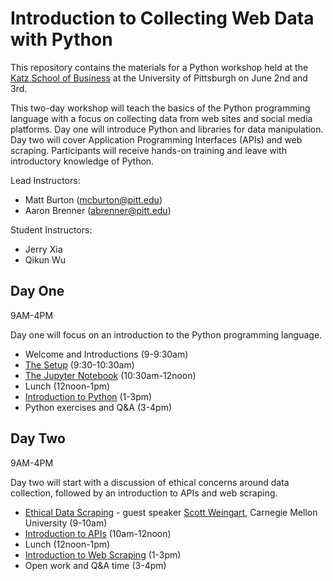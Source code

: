 # Introduction to Collecting Web Data with Python


This repository contains the materials for a Python workshop held at the [Katz School of Business](http://www.business.pitt.edu/katz/) at the University of Pittsburgh on June 2nd and 3rd.

This two-day workshop will teach the basics of the Python programming language with a focus on collecting data from web sites and social media platforms. Day one will introduce Python and libraries for data manipulation. Day two will cover Application Programming Interfaces (APIs) and web scraping. Participants will receive hands-on training and leave with introductory knowledge of Python.


Lead Instructors:

- Matt Burton (mcburton@pitt.edu)
- Aaron Brenner (abrenner@pitt.edu)

Student Instructors:

- Jerry Xia
- Qikun Wu



## Day One

9AM-4PM

Day one will focus on an introduction to the Python programming language.

* Welcome and Introductions (9-9:30am)
* [The Setup](the-setup/the-setup.ipynb) (9:30-10:30am)
* [The Jupyter Notebook](jupyter-notebooks/) (10:30am-12noon)
* Lunch (12noon-1pm)
* [Introduction to Python](intro-to-python/) (1-3pm)
* Python exercises and Q&A  (3-4pm)


## Day Two

9AM-4PM

Day two will start with a discussion of ethical concerns around data collection, followed by an introduction to APIs and web scraping.

* [Ethical Data Scraping](https://docs.google.com/presentation/d/1aPnLE-7e1fTrXQEZofdmBpzGQee7ZexaoIkaMn4eGzI/edit#slide=id.g134e22f63f_0_45) - guest speaker [Scott Weingart](https://twitter.com/scott_bot), Carnegie Mellon University (9-10am)
* [Introduction to APIs](intro-to-apis/index.ipynb) (10am-12noon)
* Lunch (12noon-1pm)
* [Introduction to Web Scraping](web-scraping/) (1-3pm)
* Open work and Q&A time (3-4pm)

